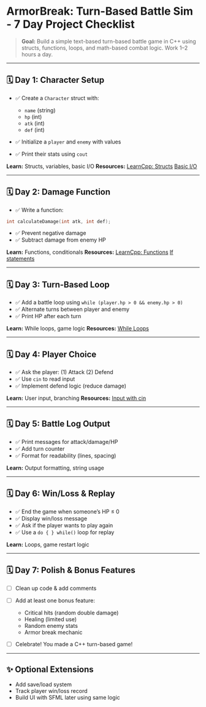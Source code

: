 # ArmorBreak: Turn-Based Battle Sim - 7 Day Project Checklist

> **Goal:** Build a simple text-based turn-based battle game in C++ using structs, functions, loops, and math-based combat logic. Work 1–2 hours a day.

---

## 🗓️ Day 1: Character Setup

- ✅ Create a `Character` struct with:

  - `name` (string)
  - `hp` (int)
  - `atk` (int)
  - `def` (int)

- ✅  Initialize a `player` and `enemy` with values
- ✅  Print their stats using `cout`

**Learn:** Structs, variables, basic I/O
**Resources:**
[LearnCpp: Structs](https://www.learncpp.com/cpp-tutorial/introduction-to-structs-enumerations-and-classes/)
[Basic I/O](https://www.learncpp.com/cpp-tutorial/basic-input-and-output/)

---

## 🗓️ Day 2: Damage Function

- ✅ Write a function:

```cpp
int calculateDamage(int atk, int def);
```

- ✅ Prevent negative damage
- ✅ Subtract damage from enemy HP

**Learn:** Functions, conditionals
**Resources:**
[LearnCpp: Functions](https://www.learncpp.com/cpp-tutorial/introduction-to-functions/)
[If statements](https://www.learncpp.com/cpp-tutorial/if-statements/)

---

## 🗓️ Day 3: Turn-Based Loop

- ✅ Add a battle loop using `while (player.hp > 0 && enemy.hp > 0)`
- ✅ Alternate turns between player and enemy
- ✅ Print HP after each turn

**Learn:** While loops, game logic
**Resources:**
[While Loops](https://www.learncpp.com/cpp-tutorial/while-statements/)

---

## 🗓️ Day 4: Player Choice

- ✅ Ask the player: (1) Attack (2) Defend
- ✅ Use `cin` to read input
- ✅ Implement defend logic (reduce damage)

**Learn:** User input, branching
**Resources:**
[Input with cin](https://www.learncpp.com/cpp-tutorial/basic-input-using-cin/)

---

## 🗓️ Day 5: Battle Log Output

- ✅ Print messages for attack/damage/HP
- ✅ Add turn counter
- ✅ Format for readability (lines, spacing)

**Learn:** Output formatting, string usage

---

## 🗓️ Day 6: Win/Loss & Replay

- ✅ End the game when someone’s HP ≤ 0
- ✅ Display win/loss message
- ✅ Ask if the player wants to play again
- ✅ Use a `do { } while()` loop for replay

**Learn:** Loops, game restart logic

---

## 🗓️ Day 7: Polish & Bonus Features

- [ ] Clean up code & add comments
- [ ] Add at least one bonus feature:

  - Critical hits (random double damage)
  - Healing (limited use)
  - Random enemy stats
  - Armor break mechanic

- [ ] Celebrate! You made a C++ turn-based game!

---

## ✨ Optional Extensions

- Add save/load system
- Track player win/loss record
- Build UI with SFML later using same logic
